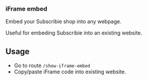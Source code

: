 ### iFrame embed

Embed your Subscribie shop into any webpage.

Useful for embeding Subscribie into an existing website.

## Usage

- Go to route `/show-iframe-embed`
- Copy/paste iFrame code into existing website.
